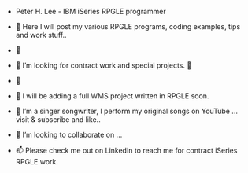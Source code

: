 - Peter H. Lee - IBM iSeries RPGLE programmer
- 👋 Here I will post my various RPGLE programs, coding examples, tips and work stuff..

- 👀 
- 👀 I’m looking for contract work and special projects. 👀
- 👀 

- 💞️ I will be adding a full WMS project written in RPGLE soon.
- 🌱 I’m a singer songwriter, I perform my original songs on YouTube ... visit & subscribe and like..
- 💞️ I’m looking to collaborate on ...
- 📫 Please check me out on LinkedIn to reach me for contract iSeries RPGLE work.

<!---
Peter-H-Lee/Peter-H-Lee is a super duper ✨ very special ✨ repository because its `README.md` (this file) appears on your GitHub profile.
You can click the Preview link to take a look at your changes.
--->
